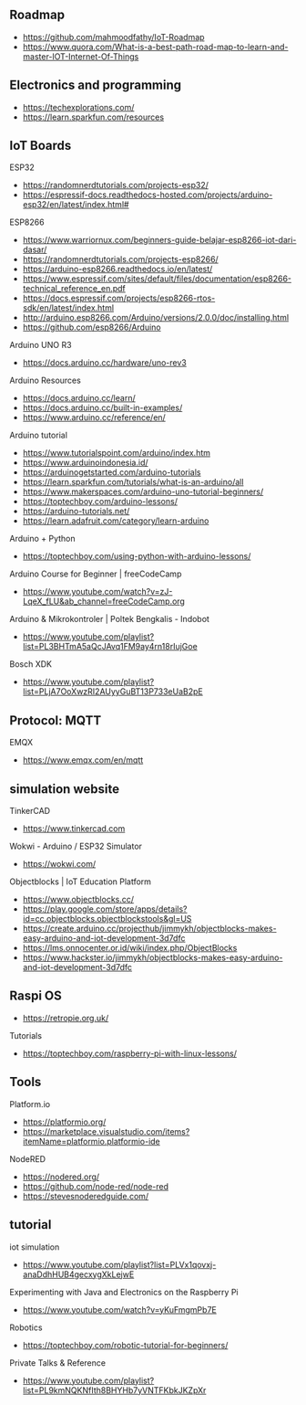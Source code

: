 ## Roadmap

- https://github.com/mahmoodfathy/IoT-Roadmap
- https://www.quora.com/What-is-a-best-path-road-map-to-learn-and-master-IOT-Internet-Of-Things

## Electronics and programming

- https://techexplorations.com/
- https://learn.sparkfun.com/resources

## IoT Boards

ESP32
- https://randomnerdtutorials.com/projects-esp32/
- https://espressif-docs.readthedocs-hosted.com/projects/arduino-esp32/en/latest/index.html#

ESP8266
- https://www.warriornux.com/beginners-guide-belajar-esp8266-iot-dari-dasar/
- https://randomnerdtutorials.com/projects-esp8266/
- https://arduino-esp8266.readthedocs.io/en/latest/
- https://www.espressif.com/sites/default/files/documentation/esp8266-technical_reference_en.pdf
- https://docs.espressif.com/projects/esp8266-rtos-sdk/en/latest/index.html
- http://arduino.esp8266.com/Arduino/versions/2.0.0/doc/installing.html
- https://github.com/esp8266/Arduino

Arduino UNO R3
- https://docs.arduino.cc/hardware/uno-rev3

Arduino Resources
- https://docs.arduino.cc/learn/
- https://docs.arduino.cc/built-in-examples/
- https://www.arduino.cc/reference/en/

Arduino tutorial
- https://www.tutorialspoint.com/arduino/index.htm
- https://www.arduinoindonesia.id/
- https://arduinogetstarted.com/arduino-tutorials
- https://learn.sparkfun.com/tutorials/what-is-an-arduino/all
- https://www.makerspaces.com/arduino-uno-tutorial-beginners/
- https://toptechboy.com/arduino-lessons/
- https://arduino-tutorials.net/
- https://learn.adafruit.com/category/learn-arduino

Arduino + Python
- https://toptechboy.com/using-python-with-arduino-lessons/

Arduino Course for Beginner | freeCodeCamp
- https://www.youtube.com/watch?v=zJ-LqeX_fLU&ab_channel=freeCodeCamp.org

Arduino & Mikrokontroler | Poltek Bengkalis - Indobot
- https://www.youtube.com/playlist?list=PL3BHTmA5aQcJAvq1FM9ay4rn18rIujGoe

Bosch XDK
- https://www.youtube.com/playlist?list=PLjA7OoXwzRI2AUyyGuBT13P733eUaB2pE

## Protocol: MQTT

EMQX
- https://www.emqx.com/en/mqtt

## simulation website

TinkerCAD
- https://www.tinkercad.com

Wokwi - Arduino / ESP32 Simulator
- https://wokwi.com/

Objectblocks | IoT Education Platform
- https://www.objectblocks.cc/
- https://play.google.com/store/apps/details?id=cc.objectblocks.objectblockstools&gl=US
- https://create.arduino.cc/projecthub/jimmykh/objectblocks-makes-easy-arduino-and-iot-development-3d7dfc
- https://lms.onnocenter.or.id/wiki/index.php/ObjectBlocks
- https://www.hackster.io/jimmykh/objectblocks-makes-easy-arduino-and-iot-development-3d7dfc


## Raspi OS

- https://retropie.org.uk/

Tutorials
- https://toptechboy.com/raspberry-pi-with-linux-lessons/

## Tools

Platform.io
- https://platformio.org/
- https://marketplace.visualstudio.com/items?itemName=platformio.platformio-ide

NodeRED
- https://nodered.org/
- https://github.com/node-red/node-red
- https://stevesnoderedguide.com/

## tutorial

iot simulation
- https://www.youtube.com/playlist?list=PLVx1qovxj-anaDdhHUB4gecxygXkLejwE

Experimenting with Java and Electronics on the Raspberry Pi
- https://www.youtube.com/watch?v=yKuFmgmPb7E

Robotics
- https://toptechboy.com/robotic-tutorial-for-beginners/

Private Talks & Reference
- https://www.youtube.com/playlist?list=PL9kmNQKNfIth8BHYHb7yVNTFKbkJKZpXr
